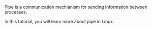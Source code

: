Pipe is a communication mechianism for sending information between processes. 

In this tutorial, you will learn more about pipe in Linux.

